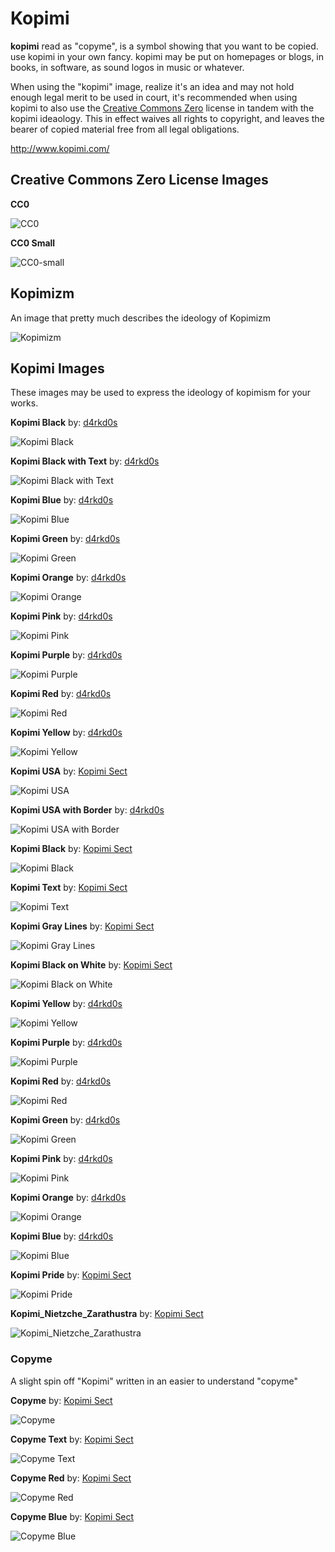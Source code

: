 # Kopimi

**kopimi** read as "copyme", is a symbol showing that you want to be copied. use kopimi in your own fancy. kopimi may be put on homepages or blogs, in books, in software, as sound logos in music or whatever.

When using the "kopimi" image, realize it's an idea and may not hold enough legal merit to be used in court, it's recommended when using kopimi to also use the [Creative Commons Zero](https://creativecommons.org/publicdomain/zero/1.0/) license in tandem with the kopimi ideaology. This in effect waives all rights to copyright, and leaves the bearer of copied material free from all legal obligations.

http://www.kopimi.com/

## Creative Commons Zero License Images

**CC0**

![CC0](https://github.com/d4rkd0s/kopimi/raw/master/images/creative_commons/88x31.png)

**CC0 Small**

![CC0-small](https://licensebuttons.net/p/zero/1.0/80x15.png)

## Kopimizm

An image that pretty much describes the ideology of Kopimizm

![Kopimizm](https://github.com/d4rkd0s/kopimi/raw/master/images/kopimizm.png)

## Kopimi Images

These images may be used to express the ideology of kopimism for your works.

**Kopimi Black**
by: [d4rkd0s](https://github.com/d4rkd0s)

![Kopimi Black](https://github.com/d4rkd0s/kopimi/raw/master/images/kopimi_square.png)


**Kopimi Black with Text**
by: [d4rkd0s](https://github.com/d4rkd0s)

![Kopimi Black with Text](https://github.com/d4rkd0s/kopimi/raw/master/images/kopimi_square_text.png)

**Kopimi Blue**
by: [d4rkd0s](https://github.com/d4rkd0s)

![Kopimi Blue](https://github.com/d4rkd0s/kopimi/raw/master/images/kopimi_square_blue.png)

**Kopimi Green**
by: [d4rkd0s](https://github.com/d4rkd0s)

![Kopimi Green](https://github.com/d4rkd0s/kopimi/raw/master/images/kopimi_square_green.png)

**Kopimi Orange**
by: [d4rkd0s](https://github.com/d4rkd0s)

![Kopimi Orange](https://github.com/d4rkd0s/kopimi/raw/master/images/kopimi_square_orange.png)

**Kopimi Pink**
by: [d4rkd0s](https://github.com/d4rkd0s)

![Kopimi Pink](https://github.com/d4rkd0s/kopimi/raw/master/images/kopimi_square_pink.png)

**Kopimi Purple**
by: [d4rkd0s](https://github.com/d4rkd0s)

![Kopimi Purple](https://github.com/d4rkd0s/kopimi/raw/master/images/kopimi_square_purple.png)

**Kopimi Red**
by: [d4rkd0s](https://github.com/d4rkd0s)

![Kopimi Red](https://github.com/d4rkd0s/kopimi/raw/master/images/kopimi_square_red.png)

**Kopimi Yellow**
by: [d4rkd0s](https://github.com/d4rkd0s)

![Kopimi Yellow](https://github.com/d4rkd0s/kopimi/raw/master/images/kopimi_square_yellow.png)

**Kopimi USA**
by: [Kopimi Sect](http://www.kopimi.com/)

![Kopimi USA](https://github.com/d4rkd0s/kopimi/raw/master/images/kopimi_usa.png)

**Kopimi USA with Border**
by: [d4rkd0s](https://github.com/d4rkd0s)

![Kopimi USA with Border](https://github.com/d4rkd0s/kopimi/raw/master/images/kopimi_usa_border.png)

**Kopimi Black**
by: [Kopimi Sect](http://www.kopimi.com/)

![Kopimi Black](https://github.com/d4rkd0s/kopimi/raw/master/images/kopimi_white_on_black.png)

**Kopimi Text**
by: [Kopimi Sect](http://www.kopimi.com/)

![Kopimi Text](https://github.com/d4rkd0s/kopimi/raw/master/images/kopimi_text.png)

**Kopimi Gray Lines**
by: [Kopimi Sect](http://www.kopimi.com/)

![Kopimi Gray Lines](https://github.com/d4rkd0s/kopimi/raw/master/images/gray_lines.png)

**Kopimi Black on White**
by: [Kopimi Sect](http://www.kopimi.com/)

![Kopimi Black on White](https://github.com/d4rkd0s/kopimi/raw/master/images/kopimi_black_on_white.png)

**Kopimi Yellow**
by: [d4rkd0s](https://github.com/d4rkd0s)

![Kopimi Yellow](https://github.com/d4rkd0s/kopimi/raw/master/images/kopimi_yellow.png)

**Kopimi Purple**
by: [d4rkd0s](https://github.com/d4rkd0s)

![Kopimi Purple](https://github.com/d4rkd0s/kopimi/raw/master/images/kopimi_purple.png)

**Kopimi Red**
by: [d4rkd0s](https://github.com/d4rkd0s)

![Kopimi Red](https://github.com/d4rkd0s/kopimi/raw/master/images/kopimi_red.png)

**Kopimi Green**
by: [d4rkd0s](https://github.com/d4rkd0s)

![Kopimi Green](https://github.com/d4rkd0s/kopimi/raw/master/images/kopimi_green.png)

**Kopimi Pink**
by: [d4rkd0s](https://github.com/d4rkd0s)

![Kopimi Pink](https://github.com/d4rkd0s/kopimi/raw/master/images/kopimi_pink.png)

**Kopimi Orange**
by: [d4rkd0s](https://github.com/d4rkd0s)

![Kopimi Orange](https://github.com/d4rkd0s/kopimi/raw/master/images/kopimi_orange.png)

**Kopimi Blue**
by: [d4rkd0s](https://github.com/d4rkd0s)

![Kopimi Blue](https://github.com/d4rkd0s/kopimi/raw/master/images/kopimi_blue.png)

**Kopimi Pride**
by: [Kopimi Sect](http://www.kopimi.com/)

![Kopimi Pride](https://github.com/d4rkd0s/kopimi/raw/master/images/kopimi_pride.png)

**Kopimi_Nietzche_Zarathustra**
by: [Kopimi Sect](http://www.kopimi.com/)

![Kopimi_Nietzche_Zarathustra](https://github.com/d4rkd0s/kopimi/raw/master/images/kopimi_nietzche_zarathustra.png)

### Copyme

A slight spin off "Kopimi" written in an easier to understand "copyme"

**Copyme**
by: [Kopimi Sect](http://www.kopimi.com/)

![Copyme](https://github.com/d4rkd0s/kopimi/raw/master/images/copyme.png)

**Copyme Text**
by: [Kopimi Sect](http://www.kopimi.com/)

![Copyme Text](https://github.com/d4rkd0s/kopimi/raw/master/images/copyme_text.png)

**Copyme Red**
by: [Kopimi Sect](http://www.kopimi.com/)

![Copyme Red](https://github.com/d4rkd0s/kopimi/raw/master/images/copyme_red.png)

**Copyme Blue**
by: [Kopimi Sect](http://www.kopimi.com/)

![Copyme Blue](https://github.com/d4rkd0s/kopimi/raw/master/images/copyme_blue.png)


